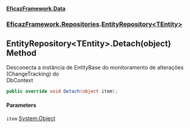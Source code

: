 #### [EficazFramework.Data](EficazFrameworkData.md 'EficazFramework Data')
### [EficazFramework.Repositories](EficazFrameworkData.md#EficazFramework_Repositories 'EficazFramework.Repositories').[EntityRepository&lt;TEntity&gt;](EntityRepository_TEntity_.md 'EficazFramework.Repositories.EntityRepository&lt;TEntity&gt;')
## EntityRepository&lt;TEntity&gt;.Detach(object) Method
Desconecta a instância de EntityBase do monitoramento de alterações (ChangeTracking) do  
DbContext  
```csharp
public override void Detach(object item);
```
#### Parameters
<a name='EficazFramework_Repositories_EntityRepository_TEntity__Detach(object)_item'></a>
`item` [System.Object](https://docs.microsoft.com/en-us/dotnet/api/System.Object 'System.Object')  
  
